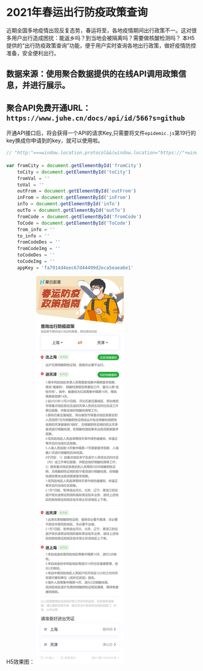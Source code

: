 # 2021年春运出行防疫政策查询

近期全国多地疫情出现反复态势，春运将至，各地疫情期间出行政策不一。这对很多用户出行造成困扰：能返乡吗？到当地会被隔离吗？需要做核酸检测吗？
本H5提供的“出行防疫政策查询”功能，便于用户实时查询各地出行政策，做好疫情防控准备，安全便利出行。

## 数据来源：使用聚合数据提供的在线API调用政策信息，并进行展示。
## 聚合API免费开通URL：`https://www.juhe.cn/docs/api/id/566?s=github`

开通API接口后，将会获得一个API的请求Key,只需要将文件`epidemic.js`第19行的key换成你申请到的key，就可以使用啦。
```js
// "http:"===window.location.protocol&&(window.location="https://"+window.location.host+window.location.pathname)

var fromCity = document.getElementById('fromCity')
    toCity = document.getElementById('toCity')
    fromVal = ''
    toVal = ''
    outFrom = document.getElementById('outFrom')
    inFrom = document.getElementById('inFrom')
    inTo = document.getElementById('inTo')
    outTo = document.getElementById('outTo')
    fromCode = document.getElementById('fromCode')
    ToCode = document.getElementById('ToCode')
    from_info = ''
    to_info = ''
    fromCodeDes = ''
    fromCodeImg = ''
    toCodeDes = ''
    toCodeImg = ''
    appKey = 'fa7914d4eec67d44499d2eca5eaea6e1'

```

H5效果图：
![image](https://github.com/JUHEAPI/covid-19/blob/master/huijia.jpg)
